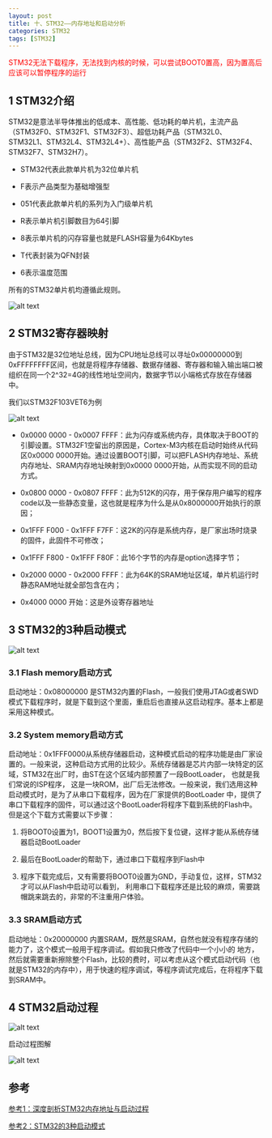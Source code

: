 ```yaml
---
layout: post
title: 十、STM32——内存地址和启动分析
categories: STM32
tags: [STM32]
---
```


<font color="red">STM32无法下载程序，无法找到内核的时候，可以尝试BOOT0置高，因为置高后应该可以暂停程序的运行</font>

## 1 STM32介绍

STM32是意法半导体推出的低成本、高性能、低功耗的单片机，主流产品（STM32F0、STM32F1、STM32F3）、超低功耗产品（STM32L0、STM32L1、STM32L4、STM32L4+）、高性能产品（STM32F2、STM32F4、STM32F7、STM32H7）。

- STM32代表此款单片机为32位单片机

- F表示产品类型为基础增强型

- 051代表此款单片机的系列为入门级单片机

- R表示单片机引脚数目为64引脚

- 8表示单片机的闪存容量也就是FLASH容量为64Kbytes

- T代表封装为QFN封装

- 6表示温度范围

所有的STM32单片机均遵循此规则。

![alt text](/assets/ST/10_STM32_BOOT/image/image.png)

## 2 STM32寄存器映射

由于STM32是32位地址总线，因为CPU地址总线可以寻址0x00000000到0xFFFFFFFF区间，也就是将程序存储器、数据存储器、寄存器和输入输出端口被组织在同一个2^32=4G的线性地址空间内，数据字节以小端格式存放在存储器中。

我们以STM32F103VET6为例

![alt text](/assets/ST/10_STM32_BOOT/image/image-1.png)

- 0x0000 0000 - 0x0007 FFFF：此为闪存或系统内存，具体取决于BOOT的引脚设置。STM32F1空留出的原因是，Cortex-M3内核在启动时始终从代码区0x0000 0000开始。通过设置BOOT引脚，可以把FLASH内存地址、系统内存地址、SRAM内存地址映射到0x0000 0000开始，从而实现不同的启动方式。

- 0x0800 0000 - 0x0807 FFFF：此为512K的闪存，用于保存用户编写的程序code以及一些静态变量，这也就是程序为什么是从0x8000000开始执行的原因；

- 0x1FFF F000 - 0x1FFF F7FF：这2K的闪存是系统内存，是厂家出场时烧录的固件，此固件不可修改；

- 0x1FFF F800 - 0x1FFF F80F：此16个字节的内存是option选择字节；

- 0x2000 0000 - 0x2000 FFFF：此为64K的SRAM地址区域，单片机运行时静态RAM地址就全部包含在内；

- 0x4000 0000 开始：这是外设寄存器地址

## 3 STM32的3种启动模式

![alt text](/assets/ST/10_STM32_BOOT/image/image-2.png)


### 3.1 Flash memory启动方式

启动地址：0x08000000 是STM32内置的Flash，一般我们使用JTAG或者SWD模式下载程序时，就是下载到这个里面，重启后也直接从这启动程序。基本上都是采用这种模式。

### 3.2 System memory启动方式

启动地址：0x1FFF0000从系统存储器启动，这种模式启动的程序功能是由厂家设置的。一般来说，这种启动方式用的比较少。系统存储器是芯片内部一块特定的区域，STM32在出厂时，由ST在这个区域内部预置了一段BootLoader， 也就是我们常说的ISP程序， 这是一块ROM，出厂后无法修改。一般来说，我们选用这种启动模式时，是为了从串口下载程序，因为在厂家提供的BootLoader 中，提供了串口下载程序的固件，可以通过这个BootLoader将程序下载到系统的Flash中。但是这个下载方式需要以下步骤：

1. 将BOOT0设置为1，BOOT1设置为0，然后按下复位键，这样才能从系统存储器启动BootLoader

2. 最后在BootLoader的帮助下，通过串口下载程序到Flash中

3. 程序下载完成后，又有需要将BOOT0设置为GND，手动复位，这样，STM32才可以从Flash中启动可以看到， 利用串口下载程序还是比较的麻烦，需要跳帽跳来跳去的，非常的不注重用户体验。

### 3.3 SRAM启动方式

启动地址：0x20000000 内置SRAM，既然是SRAM，自然也就没有程序存储的能力了，这个模式一般用于程序调试。假如我只修改了代码中一个小小的 地方，然后就需要重新擦除整个Flash，比较的费时，可以考虑从这个模式启动代码（也就是STM32的内存中），用于快速的程序调试，等程序调试完成后，在将程序下载到SRAM中。

## 4 STM32启动过程

![alt text](/assets/ST/10_STM32_BOOT/image/image-3.png)

启动过程图解

![alt text](/assets/ST/10_STM32_BOOT/image/image-4.png)

## 参考

[参考1：深度剖析STM32内存地址与启动过程](https://blog.csdn.net/weixin_43405473/article/details/136183709)

[参考2：STM32的3种启动模式](https://www.cnblogs.com/hnu-hua/p/18063485)